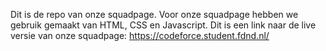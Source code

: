 Dit is de repo van onze squadpage. Voor onze squadpage hebben we gebruik gemaakt van HTML, CSS en Javascript.
Dit is een link naar de live versie van onze squadpage:
https://codeforce.student.fdnd.nl/
